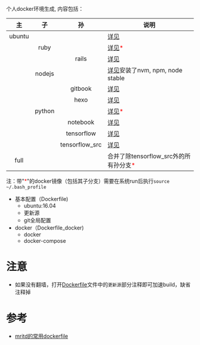 个人docker环境生成, 内容包括：

| 主 | 子 | 孙 |说明|
|:---:|:---:|:---:|---|
| ubuntu |  |  |[详见](ubuntu/README.md)|
|  | ruby |  |[详见](ruby/README.md)<font color="red">*</font>|
|  |  | rails |[详见](rails/README.md) |
|  | nodejs |  |[详见](nodejs/README.md)安装了nvm, npm, node stable|
|  |  | gitbook |[详见](gitbook/README.md)|
|  |  | hexo |[详见](hexo/README.md)|
|  | python |  |[详见](python/README.md)<font color="red">*</font>|
|  |  | notebook |[详见](notebook/README.md)|
|  |  | tensorflow |[详见](tensorflow/README.md)|
|  |  | tensorflow_src |[详见](tensorflow_src/README.md)|
| full |  | |合并了除tensorflow_src外的所有孙分支<font color="red">*</font>|

注：带"<font color="red">*</font>"的docker镜像（包括其子分支）需要在系统run后执行`source ~/.bash_profile`

* 基本配置（Dockerfile)
  - ubuntu:16.04
  - 更新源
  - git全局配置
* docker（Dockerfile_docker)
  - docker
  - docker-compose
  
# 注意
* 如果没有翻墙，打开[Dockerfile](ubuntu/Dockerfile)文件中的`更新源`部分注释即可加速build，缺省注释掉

# 参考
* [mritd的常用dockerfile](https://github.com/mritd/dockerfile)